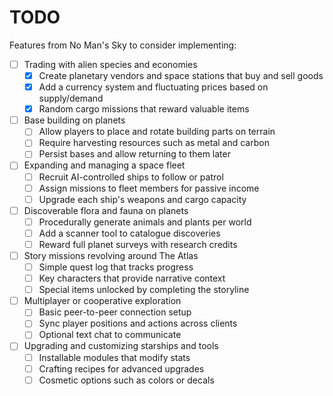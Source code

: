 # TODO

Features from No Man's Sky to consider implementing:

- [ ] Trading with alien species and economies
  - [x] Create planetary vendors and space stations that buy and sell goods
  - [x] Add a currency system and fluctuating prices based on supply/demand
  - [x] Random cargo missions that reward valuable items
- [ ] Base building on planets
  - [ ] Allow players to place and rotate building parts on terrain
  - [ ] Require harvesting resources such as metal and carbon
  - [ ] Persist bases and allow returning to them later
- [ ] Expanding and managing a space fleet
  - [ ] Recruit AI-controlled ships to follow or patrol
  - [ ] Assign missions to fleet members for passive income
  - [ ] Upgrade each ship's weapons and cargo capacity
- [ ] Discoverable flora and fauna on planets
  - [ ] Procedurally generate animals and plants per world
  - [ ] Add a scanner tool to catalogue discoveries
  - [ ] Reward full planet surveys with research credits
- [ ] Story missions revolving around The Atlas
  - [ ] Simple quest log that tracks progress
  - [ ] Key characters that provide narrative context
  - [ ] Special items unlocked by completing the storyline
- [ ] Multiplayer or cooperative exploration
  - [ ] Basic peer-to-peer connection setup
  - [ ] Sync player positions and actions across clients
  - [ ] Optional text chat to communicate
- [ ] Upgrading and customizing starships and tools
  - [ ] Installable modules that modify stats
  - [ ] Crafting recipes for advanced upgrades
  - [ ] Cosmetic options such as colors or decals
